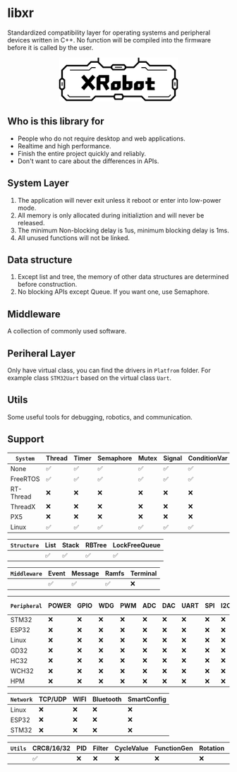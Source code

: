 # libxr

Standardized compatibility layer for operating systems and peripheral devices written in C++. No function will be compiled into the firmware before it is called by the user.

<p align="center">
  <img src="doc/image/XRobot.jpeg" alt="XRobot logo"  height="100"/>
</p>

## Who is this library for

* People who do not require desktop and web applications.
* Realtime and high performance.
* Finish the entire project quickly and reliably.
* Don't want to care about the differences in APIs.

## System Layer

1. The application will never exit unless it reboot or enter into low-power mode.
2. All memory is only allocated during initializtion and will never be released.
3. The minimum Non-blocking delay is 1us, minimum blocking delay is 1ms.
4. All unused functions will not be linked.

## Data structure

1. Except list and tree, the memory of other data structures are determined before construction.
2. No blocking APIs except Queue. If you want one, use Semaphore.

## Middleware

A collection of commonly used software.

## Periheral Layer

Only have virtual class, you can find the drivers in `Platfrom` folder. For example class `STM32Uart` based on the virtual class `Uart`.

## Utils

Some useful tools for debugging, robotics, and communication.

## Support

| `System` | Thread | Timer | Semaphore | Mutex | Signal | ConditionVar | Queue |
| ---------- | ------ | ----- | --------- | ----- | ------ | ------------ | ----- |
| None       | ✅     | ✅    | ✅        | ✅    | ✅     | ✅           | ✅    |
| FreeRTOS   | ✅     | ✅    | ✅        | ✅    | ✅     | ✅           | ✅    |
| RT-Thread  | ❌     | ❌    | ❌        | ❌    | ❌     | ❌           | ❌    |
| ThreadX    | ❌     | ❌    | ❌        | ❌    | ❌     | ❌           | ❌    |
| PX5        | ❌     | ❌    | ❌        | ❌    | ❌     | ❌           | ❌    |
| Linux      | ✅     | ✅    | ✅        | ✅    | ✅     | ✅           | ✅    |

| `Structure` | List | Stack | RBTree | LockFreeQueue |
| ------------- | ---- | ----- | ------ | ------------- |
|               | ✅   | ✅    | ✅     | ✅            |

| `Middleware` | Event | Message | Ramfs | Terminal |
| -------------- | ----- | ------- | ----- | -------- |
|                | ✅    | ✅      | ✅    | ❌       |

| `Peripheral` | POWER | GPIO | WDG | PWM | ADC | DAC | UART | SPI | I2C | WDG | CAN/CANFD | USB-CDC |
| -------------- | ----- | ---- | --- | --- | --- | --- | ---- | --- | --- | --- | --------- | ------- |
| STM32          | ❌    | ❌   | ❌  | ❌  | ❌  | ❌  | ❌   | ❌  | ❌  | ❌  | ❌        | ❌      |
| ESP32          | ❌    | ❌   | ❌  | ❌  | ❌  | ❌  | ❌   | ❌  | ❌  | ❌  | ❌        | ❌      |
| Linux          | ❌    | ❌   | ❌  | ❌  | ❌  | ❌  | ❌   | ❌  | ❌  | ❌  | ❌        | ❌      |
| GD32           | ❌    | ❌   | ❌  | ❌  | ❌  | ❌  | ❌   | ❌  | ❌  | ❌  | ❌        | ❌      |
| HC32           | ❌    | ❌   | ❌  | ❌  | ❌  | ❌  | ❌   | ❌  | ❌  | ❌  | ❌        | ❌      |
| WCH32          | ❌    | ❌   | ❌  | ❌  | ❌  | ❌  | ❌   | ❌  | ❌  | ❌  | ❌        | ❌      |
| HPM            | ❌    | ❌   | ❌  | ❌  | ❌  | ❌  | ❌   | ❌  | ❌  | ❌  | ❌        | ❌      |

| `Network` | TCP/UDP | WIFI | Bluetooth | SmartConfig |
| ----------- | ------- | ---- | --------- | ----------- |
| Linux       | ❌      | ❌   | ❌        | ❌          |
| ESP32       | ❌      | ❌   | ❌        | ❌          |
| STM32       | ❌      | ❌   | ❌        | ❌          |

| `Utils` | CRC8/16/32 | PID | Filter | CycleValue | FunctionGen | Rotation | Triangle |
| --------- | ---------- | --- | ------ | ---------- | ----------- | -------- | -------- |
|           | ✅         | ❌  | ❌     | ❌         | ❌          | ❌       | ❌       |
